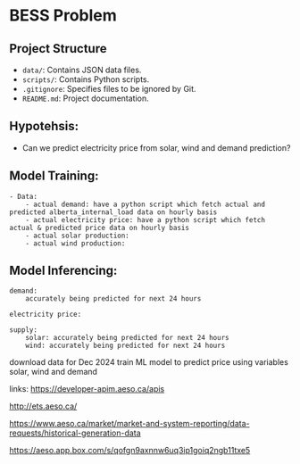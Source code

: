 # BESS Problem

## Project Structure

- `data/`: Contains JSON data files.
- `scripts/`: Contains Python scripts.
- `.gitignore`: Specifies files to be ignored by Git.
- `README.md`: Project documentation.

## Hypotehsis:
- Can we predict electricity price from solar, wind and demand prediction?

## Model Training: 
	- Data:
		- actual demand: have a python script which fetch actual and predicted alberta_internal_load data on hourly basis
		- actual electricity price: have a python script which fetch actual & predicted price data on hourly basis
		- actual solar production:
		- actual wind production:

## Model Inferencing:
	demand:
		accurately being predicted for next 24 hours

	electricity price:
		
	supply:
		solar: accurately being predicted for next 24 hours
		wind: accurately being predicted for next 24 hours

download data for Dec 2024
train ML model to predict price using variables solar, wind and demand

links:
https://developer-apim.aeso.ca/apis	

http://ets.aeso.ca/

https://www.aeso.ca/market/market-and-system-reporting/data-requests/historical-generation-data

https://aeso.app.box.com/s/qofgn9axnnw6uq3ip1goiq2ngb11txe5
